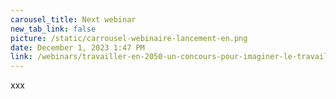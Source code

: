 ```yaml
---
carousel_title: Next webinar
new_tab_link: false
picture: /static/carrousel-webinaire-lancement-en.png
date: December 1, 2023 1:47 PM
link: /webinars/travailler-en-2050-un-concours-pour-imaginer-le-travail-de-demain
---
```

xxx